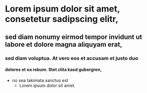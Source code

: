 # Lorem ipsum dolor sit amet, consetetur sadipscing elitr, 

## sed diam nonumy eirmod tempor invidunt ut labore et dolore magna aliquyam erat, 

### sed diam voluptua. At vero eos et accusam et justo duo 

#### dolores et ea rebum. Stet clita kasd gubergren, 

* no sea takimata sanctus est 
    * Lorem ipsum dolor sit amet.
